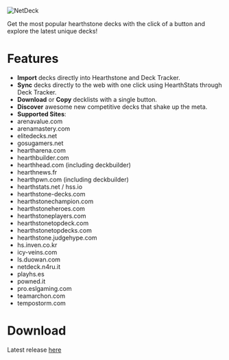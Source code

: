 ![NetDeck](https://lh3.googleusercontent.com/fT9j6h8CWPPSVHBKobKHOq-n6oWvQQNABkxlvoCw2XUpBehSJQELKRd6T3e7RuKf3x0c6vfH=s640-h400-e365-rw)


Get the most popular hearthstone decks with the click of a button and explore the latest unique decks!

Features
=========
- **Import** decks directly into Hearthstone and Deck Tracker.
- **Sync** decks directly to the web with one click using HearthStats through Deck Tracker.
- **Download** or **Copy** decklists with a single button.
- **Discover** awesome new competitive decks that shake up the meta.
- **Supported Sites**: 
 - arenavalue.com
 - arenamastery.com
 - elitedecks.net
 - gosugamers.net
 - heartharena.com
 - hearthbuilder.com
 - hearthhead.com (including deckbuilder)
 - hearthnews.fr
 - hearthpwn.com (including deckbuilder)
 - hearthstats.net / hss.io
 - hearthstone-decks.com
 - hearthstonechampion.com
 - hearthstoneheroes.com
 - hearthstoneplayers.com
 - hearthstonetopdeck.com
 - hearthstonetopdecks.com
 - hearthstone.judgehype.com
 - hs.inven.co.kr
 - icy-veins.com
 - ls.duowan.com
 - netdeck.n4ru.it
 - playhs.es
 - powned.it
 - pro.eslgaming.com
 - teamarchon.com
 - tempostorm.com


Download 
=========
Latest release [here](https://chrome.google.com/webstore/detail/netdeck/lpdbiakcpmcppnpchohihcbdnojlgeel)